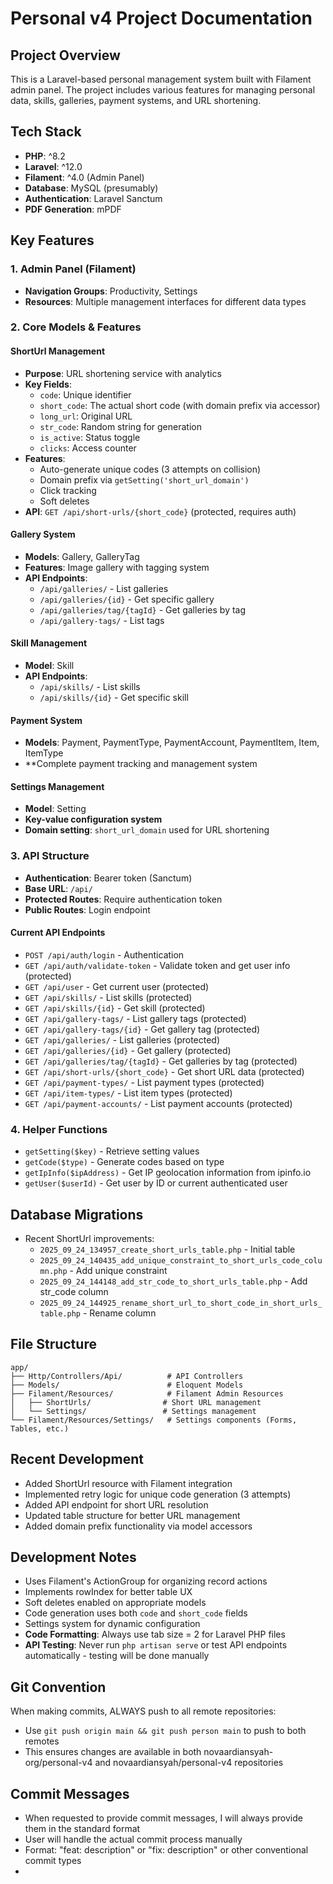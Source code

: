 # Personal v4 Project Documentation

## Project Overview
This is a Laravel-based personal management system built with Filament admin panel. The project includes various features for managing personal data, skills, galleries, payment systems, and URL shortening.

## Tech Stack
- **PHP**: ^8.2
- **Laravel**: ^12.0
- **Filament**: ^4.0 (Admin Panel)
- **Database**: MySQL (presumably)
- **Authentication**: Laravel Sanctum
- **PDF Generation**: mPDF

## Key Features

### 1. Admin Panel (Filament)
- **Navigation Groups**: Productivity, Settings
- **Resources**: Multiple management interfaces for different data types

### 2. Core Models & Features

#### ShortUrl Management
- **Purpose**: URL shortening service with analytics
- **Key Fields**:
  - `code`: Unique identifier
  - `short_code`: The actual short code (with domain prefix via accessor)
  - `long_url`: Original URL
  - `str_code`: Random string for generation
  - `is_active`: Status toggle
  - `clicks`: Access counter
- **Features**:
  - Auto-generate unique codes (3 attempts on collision)
  - Domain prefix via `getSetting('short_url_domain')`
  - Click tracking
  - Soft deletes
- **API**: `GET /api/short-urls/{short_code}` (protected, requires auth)

#### Gallery System
- **Models**: Gallery, GalleryTag
- **Features**: Image gallery with tagging system
- **API Endpoints**:
  - `/api/galleries/` - List galleries
  - `/api/galleries/{id}` - Get specific gallery
  - `/api/galleries/tag/{tagId}` - Get galleries by tag
  - `/api/gallery-tags/` - List tags

#### Skill Management
- **Model**: Skill
- **API Endpoints**:
  - `/api/skills/` - List skills
  - `/api/skills/{id}` - Get specific skill

#### Payment System
- **Models**: Payment, PaymentType, PaymentAccount, PaymentItem, Item, ItemType
- **Complete payment tracking and management system

#### Settings Management
- **Model**: Setting
- **Key-value configuration system**
- **Domain setting**: `short_url_domain` used for URL shortening

### 3. API Structure
- **Authentication**: Bearer token (Sanctum)
- **Base URL**: `/api/`
- **Protected Routes**: Require authentication token
- **Public Routes**: Login endpoint

#### Current API Endpoints
- `POST /api/auth/login` - Authentication
- `GET /api/auth/validate-token` - Validate token and get user info (protected)
- `GET /api/user` - Get current user (protected)
- `GET /api/skills/` - List skills (protected)
- `GET /api/skills/{id}` - Get skill (protected)
- `GET /api/gallery-tags/` - List gallery tags (protected)
- `GET /api/gallery-tags/{id}` - Get gallery tag (protected)
- `GET /api/galleries/` - List galleries (protected)
- `GET /api/galleries/{id}` - Get gallery (protected)
- `GET /api/galleries/tag/{tagId}` - Get galleries by tag (protected)
- `GET /api/short-urls/{short_code}` - Get short URL data (protected)
- `GET /api/payment-types/` - List payment types (protected)
- `GET /api/item-types/` - List item types (protected)
- `GET /api/payment-accounts/` - List payment accounts (protected)

### 4. Helper Functions
- `getSetting($key)` - Retrieve setting values
- `getCode($type)` - Generate codes based on type
- `getIpInfo($ipAddress)` - Get IP geolocation information from ipinfo.io
- `getUser($userId)` - Get user by ID or current authenticated user

## Database Migrations
- Recent ShortUrl improvements:
  - `2025_09_24_134957_create_short_urls_table.php` - Initial table
  - `2025_09_24_140435_add_unique_constraint_to_short_urls_code_column.php` - Add unique constraint
  - `2025_09_24_144148_add_str_code_to_short_urls_table.php` - Add str_code column
  - `2025_09_24_144925_rename_short_url_to_short_code_in_short_urls_table.php` - Rename column

## File Structure
```
app/
├── Http/Controllers/Api/          # API Controllers
├── Models/                        # Eloquent Models
├── Filament/Resources/            # Filament Admin Resources
│   ├── ShortUrls/                # Short URL management
│   └── Settings/                 # Settings management
└── Filament/Resources/Settings/   # Settings components (Forms, Tables, etc.)
```

## Recent Development
- Added ShortUrl resource with Filament integration
- Implemented retry logic for unique code generation (3 attempts)
- Added API endpoint for short URL resolution
- Updated table structure for better URL management
- Added domain prefix functionality via model accessors

## Development Notes
- Uses Filament's ActionGroup for organizing record actions
- Implements rowIndex for better table UX
- Soft deletes enabled on appropriate models
- Code generation uses both `code` and `short_code` fields
- Settings system for dynamic configuration
- **Code Formatting**: Always use tab size = 2 for Laravel PHP files
- **API Testing**: Never run `php artisan serve` or test API endpoints automatically - testing will be done manually

## Git Convention
When making commits, ALWAYS push to all remote repositories:
- Use `git push origin main && git push person main` to push to both remotes
- This ensures changes are available in both novaardiansyah-org/personal-v4 and novaardiansyah/personal-v4 repositories

## Commit Messages
- When requested to provide commit messages, I will always provide them in the standard format
- User will handle the actual commit process manually
- Format: "feat: description" or "fix: description" or other conventional commit types
- 